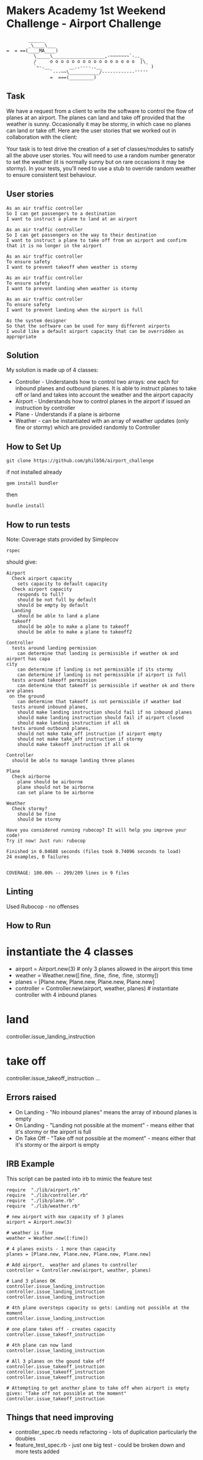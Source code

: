 Makers Academy 1st Weekend Challenge - Airport Challenge
=================

```
        ______
        _\____\___
=  = ==(____MA____)
          \_____\___________________,-~~~~~~~`-.._
          /     o o o o o o o o o o o o o o o o  |\_
          `~-.__       __..----..__                  )
                `---~~\___________/------------'''''
                =  ===(_________)

```
Task
-----

We have a request from a client to write the software to control the flow of planes at an airport. The planes can land and take off provided that the weather is sunny. Occasionally it may be stormy, in which case no planes can land or take off.  Here are the user stories that we worked out in collaboration with the client:

Your task is to test drive the creation of a set of classes/modules to satisfy all the above user stories. You will need to use a random number generator to set the weather (it is normally sunny but on rare occasions it may be stormy). In your tests, you'll need to use a stub to override random weather to ensure consistent test behaviour.

User stories
------------

```
As an air traffic controller
So I can get passengers to a destination
I want to instruct a plane to land at an airport

As an air traffic controller
So I can get passengers on the way to their destination
I want to instruct a plane to take off from an airport and confirm that it is no longer in the airport

As an air traffic controller
To ensure safety
I want to prevent takeoff when weather is stormy

As an air traffic controller
To ensure safety
I want to prevent landing when weather is stormy

As an air traffic controller
To ensure safety
I want to prevent landing when the airport is full

As the system designer
So that the software can be used for many different airports
I would like a default airport capacity that can be overridden as appropriate
```

Solution
--------

My solution is made up of 4 classes:


* Controller - Understands how to control two arrays: one each for inbound planes and outbound planes. It is able to instruct planes to take off or land and takes into account the weather and the airport capacity
* Airport - Understands how to control planes in the airport if issued an instruction by controller
* Plane - Understands if a plane is airborne
* Weather - can be instantiated with an array of weather updates (only fine or stormy) which are provided randomly to Controller

How to Set Up
-------------
```
git clone https://github.com/philb56/airport_challenge
```
if not installed already
```
gem install bundler
```
then
```
bundle install
```

How to run tests
----------------
Note: Coverage stats provided by Simplecov
```
rspec
```
should give:
```
Airport
  Check airport capacity
    sets capacity to default capacity
  Check airport capacity
    responds to full?
    should be not full by default
    should be empty by default
  Landing
    should be able to land a plane
  takeoff
    should be able to make a plane to takeoff
    should be able to make a plane to takeoff2

Controller
  tests around landing permission
    can determine that landing is permissible if weather ok and airport has capa
city
    can determine if landing is not permissible if its stormy
    can determine if landing is not permissible if airport is full
  tests around takeoff permission
    can determine that takeoff is permissible if weather ok and there are planes
 on the ground
    can determine that takeoff is not permissible if weather bad
  tests around inbound planes,
    should make landing instruction should fail if no inbound planes
    should make landing instruction should fail if airport closed
    should make landing instruction if all ok
  tests around outbound planes,
    should not make take_off instruction if airport empty
    should not make take_off instruction if stormy
    should make takeoff instruction if all ok

Controller
  should be able to manage landing three planes

Plane
  Check airborne
    plane should be airborne
    plane should not be airborne
    can set plane to be airborne

Weather
  Check stormy?
    should be fine
    should be stormy

Have you considered running rubocop? It will help you improve your code!
Try it now! Just run: rubocop

Finished in 0.04688 seconds (files took 0.74096 seconds to load)
24 examples, 0 failures


COVERAGE: 100.00% -- 209/209 lines in 9 files
```
Linting
-------
Used Rubocop - no offenses

How to Run
----------

# instantiate the 4 classes
* airport = Airport.new(3) # only 3 planes allowed in the airport this time
* weather = Weather.new([:fine, :fine, :fine, :fine, :stormy])
* planes = [Plane.new, Plane.new, Plane.new, Plane.new]
* controller = Controller.new(airport, weather, planes) # instantiate controller with 4 inbound planes

# land
controller.issue_landing_instruction

# take off
controller.issue_takeoff_instruction
...

Errors raised
-------------

* On Landing - "No inbound planes" means the array of inbound planes is empty
* On Landing - "Landing not possible at the moment" - means either that it's stormy or the airport is full
* On Take Off - "Take off not possible at the moment" - means either that it's stormy or the airport is empty

IRB Example
-----------

This script can be pasted into irb to mimic the feature test
```
require  "./lib/airport.rb"
require  "./lib/controller.rb"
require  "./lib/plane.rb"
require  "./lib/weather.rb"

# new airport with max capacity of 3 planes
airport = Airport.new(3)

# weather is fine
weather = Weather.new([:fine])

# 4 planes exists - 1 more than capacity
planes = [Plane.new, Plane.new, Plane.new, Plane.new]

# Add airport,  weather and planes to controller
controller = Controller.new(airport, weather, planes)

# Land 3 planes OK
controller.issue_landing_instruction
controller.issue_landing_instruction
controller.issue_landing_instruction

# 4th plane oversteps capacity so gets: Landing not possible at the moment
controller.issue_landing_instruction

# one plane takes off - creates capacity
controller.issue_takeoff_instruction

# 4th plane can now land
controller.issue_landing_instruction

# All 3 planes on the gound take off
controller.issue_takeoff_instruction
controller.issue_takeoff_instruction
controller.issue_takeoff_instruction

# Attempting to get another plane to take off when airport is empty gives: "Take off not possible at the moment"
controller.issue_takeoff_instruction

```

Things that need improving
--------------------------
* controller_spec.rb needs refactoring - lots of duplication particularly the doubles
* feature_test_spec.rb - just one big test - could be broken down and more tests added
